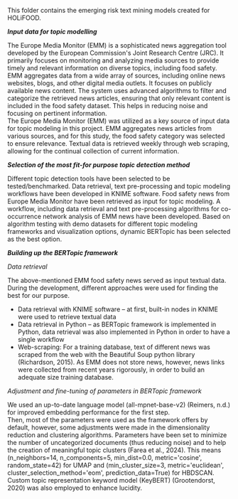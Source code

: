This folder contains the emerging risk text mining models created for HOLiFOOD.

**_Input data for topic modelling_**

The Europe Media Monitor (EMM) is a sophisticated news aggregation tool developed by the European Commission's Joint Research Centre (JRC). It primarily focuses on monitoring and analyzing media sources to provide timely and relevant information on diverse topics, including food safety. EMM aggregates data from a wide array of sources, including online news websites, blogs, and other digital media outlets. It focuses on publicly available news content. The system uses advanced algorithms to filter and categorize the retrieved news articles, ensuring that only relevant content is included in the food safety dataset. This helps in reducing noise and focusing on pertinent information.  
The Europe Media Monitor (EMM) was utilized as a key source of input data for topic modeling in this project. EMM aggregates news articles from various sources, and for this study, the food safety category was selected to ensure relevance. Textual data is retrieved weekly through web scraping, allowing for the continual collection of current information. 

**_Selection of the most fit-for purpose topic detection method_**

Different topic detection tools have been selected to be tested/benchmarked. Data retrieval, text pre-processing and topic modeling workflows have been developed in KNIME software. Food safety news from Europe Media Monitor have been retrieved as input for topic modeling. A workflow, including data retrieval and text pre-processing algorithms for co-occurrence network analysis of EMM news have been developed. Based on algorithm testing with demo datasets for different topic modeling frameworks and visualization options, dynamic BERTopic has been selected as the best option. 

**_Building up the BERTopic framework_**
  
_Data retrieval_

The above-mentioned EMM food safety news served as input textual data. During the development, different approaches were used for finding the best for our purpose.  
- Data retrieval with KNIME software – at first, built-in nodes in KNIME were used to retrieve textual data 
- Data retrieval in Python – as BERTopic framework is implemented in Python, data retrieval was also implemented in Python in order to have a single workflow 
- Web-scraping: For a training database, text of different news was scraped from the web with the Beautiful Soup python library (Richardson, 2015). As EMM does not store news, however, news links were collected from recent years rigorously, in order to build an adequate size training database.

_Adjustment and fine-tuning of parameters in BERTopic framework_

We used an up-to-date language model (all-mpnet-base-v2) (Reimers, n.d.) for improved embedding performance for the first step.   
Then, most of the parameters were used as the framework offers by default, however, some adjustments were made in the dimensionality reduction and clustering algorithms. Parameters have been set to minimize the number of uncategorized documents (thus reducing noise) and to help the creation of meaningful topic clusters (Farea et al., 2024). This means (n_neighbors=14, n_components=5, min_dist=0.0, metric='cosine', random_state=42) for UMAP and (min_cluster_size=3, metric='euclidean', cluster_selection_method='eom', prediction_data=True) for HBDSCAN. 
Custom topic representation keyword model (KeyBERT) (Grootendorst, 2020) was also employed to enhance lucidity.  
